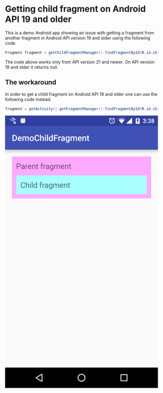 # Getting child fragment on Android API 19 and older

This is a demo Android app showing an issue with getting a fragment from another fragment in Android API version 19 and older using the following code.


```Java
Fragment fragment = getChildFragmentManager().findFragmentById(R.id.child);
```

The code above works only from API version 21 and newer. On API version 19 and older it returns null.

## The workaround

In order to get a child fragment on Android API 19 and older one can use the following code instead.


```Java
fragment = getActivity().getFragmentManager().findFragmentById(R.id.child);
```


![Android run getChildFragmentManager on API 19](https://raw.githubusercontent.com/evgenyneu/DemoChildFragment/master/graphics/android_getChildFragmentManager_api_19.png)
